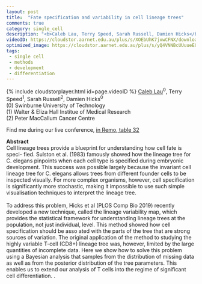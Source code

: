 ```yaml
---
layout: post
title:  "Fate specification and variability in cell lineage trees"
comments: true
category: single_cell
description: "<b>Caleb Lau, Terry Speed, Sarah Russell, Damien Hicks</b><br/>Cell lineage trees provide a blueprint for underst..."
videoID: https://cloudstor.aarnet.edu.au/plus/s/XOEbUhK7jxwCFNX/download
optimized_image: https://cloudstor.aarnet.edu.au/plus/s/yQ4VNNBcUUuueEU/download
tags:
 - single cell
 - methods
 - development
 - differentiation
---
```

{% include cloudstorplayer.html id=page.videoID %}
<u>Caleb Lau</u><sup>0</sup>, Terry Speed<sup>1</sup>, Sarah Russell<sup>2</sup>, Damien Hicks<sup>0</sup><br/>
\(0\) Swinburne University of Technology<br/>
\(1\) Walter &amp; Eliza Hall Institue of Medical Research<br/>
\(2\) Peter MacCallum Cancer Centre

Find me during our live conference, [in Remo, table 32](https://remo.co)

<b>Abstract</b><br/>
Cell lineage trees provide a blueprint for understanding how cell fate is speci- fied. Sulston et al. \(1983\) famously showed how the lineage tree for C. elegans pinpoints when each cell type is specified during embryonic development. This success was possible largely because the invariant cell lineage tree for C. elegans allows trees from different founder cells to be inspected visually. For more complex organisms, however, cell specification is significantly more stochastic, making it impossible to use such simple visualisation techniques to interpret the lineage tree.<br/><br/>To address this problem, Hicks et al \(PLOS Comp Bio 2019\) recently developed a new technique, called the lineage variability map, which provides the statistical framework for understanding lineage trees at the population, not just individual, level. This method showed how cell specification should be asso ated with the parts of the tree that are strong sources of variation. The original application of the method to studying the highly variable T-cell \(CD8+\) lineage tree was, however, limited by the large quantities of incomplete data. Here we show how to solve this problem using a Bayesian analysis that samples from the distribution of missing data as well as from the posterior distribution of the tree parameters. This enables us to extend our analysis of T cells into the regime of significant cell differentiation. .
